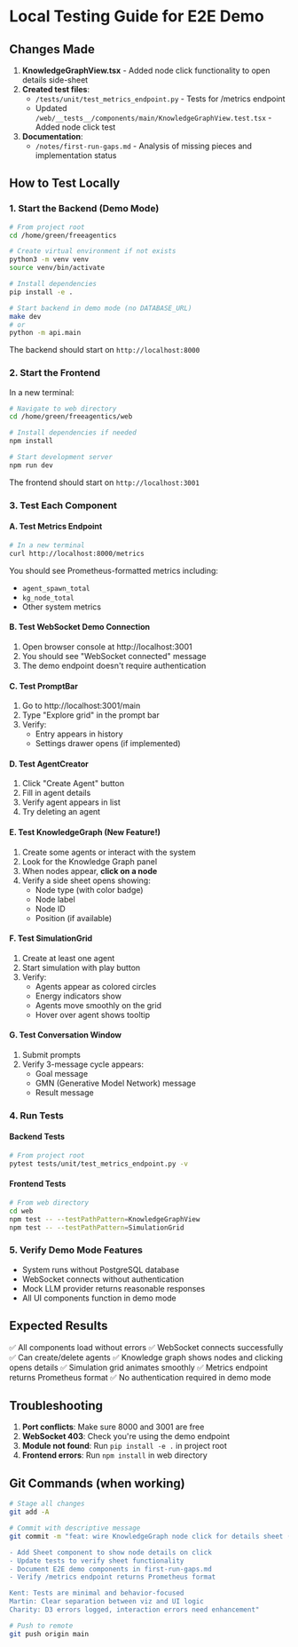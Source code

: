 # Local Testing Guide for E2E Demo

## Changes Made

1. **KnowledgeGraphView.tsx** - Added node click functionality to open details side-sheet
2. **Created test files**:
   - `/tests/unit/test_metrics_endpoint.py` - Tests for /metrics endpoint
   - Updated `/web/__tests__/components/main/KnowledgeGraphView.test.tsx` - Added node click test
3. **Documentation**:
   - `/notes/first-run-gaps.md` - Analysis of missing pieces and implementation status

## How to Test Locally

### 1. Start the Backend (Demo Mode)

```bash
# From project root
cd /home/green/freeagentics

# Create virtual environment if not exists
python3 -m venv venv
source venv/bin/activate

# Install dependencies
pip install -e .

# Start backend in demo mode (no DATABASE_URL)
make dev
# or
python -m api.main
```

The backend should start on `http://localhost:8000`

### 2. Start the Frontend

In a new terminal:

```bash
# Navigate to web directory
cd /home/green/freeagentics/web

# Install dependencies if needed
npm install

# Start development server
npm run dev
```

The frontend should start on `http://localhost:3001`

### 3. Test Each Component

#### A. Test Metrics Endpoint
```bash
# In a new terminal
curl http://localhost:8000/metrics
```

You should see Prometheus-formatted metrics including:
- `agent_spawn_total`
- `kg_node_total`
- Other system metrics

#### B. Test WebSocket Demo Connection
1. Open browser console at http://localhost:3001
2. You should see "WebSocket connected" message
3. The demo endpoint doesn't require authentication

#### C. Test PromptBar
1. Go to http://localhost:3001/main
2. Type "Explore grid" in the prompt bar
3. Verify:
   - Entry appears in history
   - Settings drawer opens (if implemented)

#### D. Test AgentCreator
1. Click "Create Agent" button
2. Fill in agent details
3. Verify agent appears in list
4. Try deleting an agent

#### E. Test KnowledgeGraph (New Feature!)
1. Create some agents or interact with the system
2. Look for the Knowledge Graph panel
3. When nodes appear, **click on a node**
4. Verify a side sheet opens showing:
   - Node type (with color badge)
   - Node label
   - Node ID
   - Position (if available)

#### F. Test SimulationGrid
1. Create at least one agent
2. Start simulation with play button
3. Verify:
   - Agents appear as colored circles
   - Energy indicators show
   - Agents move smoothly on the grid
   - Hover over agent shows tooltip

#### G. Test Conversation Window
1. Submit prompts
2. Verify 3-message cycle appears:
   - Goal message
   - GMN (Generative Model Network) message
   - Result message

### 4. Run Tests

#### Backend Tests
```bash
# From project root
pytest tests/unit/test_metrics_endpoint.py -v
```

#### Frontend Tests
```bash
# From web directory
cd web
npm test -- --testPathPattern=KnowledgeGraphView
npm test -- --testPathPattern=SimulationGrid
```

### 5. Verify Demo Mode Features

- System runs without PostgreSQL database
- WebSocket connects without authentication
- Mock LLM provider returns reasonable responses
- All UI components function in demo mode

## Expected Results

✅ All components load without errors
✅ WebSocket connects successfully
✅ Can create/delete agents
✅ Knowledge graph shows nodes and clicking opens details
✅ Simulation grid animates smoothly
✅ Metrics endpoint returns Prometheus format
✅ No authentication required in demo mode

## Troubleshooting

1. **Port conflicts**: Make sure 8000 and 3001 are free
2. **WebSocket 403**: Check you're using the demo endpoint
3. **Module not found**: Run `pip install -e .` in project root
4. **Frontend errors**: Run `npm install` in web directory

## Git Commands (when working)

```bash
# Stage all changes
git add -A

# Commit with descriptive message
git commit -m "feat: wire KnowledgeGraph node click for details sheet (demo happy-path)

- Add Sheet component to show node details on click
- Update tests to verify sheet functionality
- Document E2E demo components in first-run-gaps.md
- Verify /metrics endpoint returns Prometheus format

Kent: Tests are minimal and behavior-focused
Martin: Clear separation between viz and UI logic  
Charity: D3 errors logged, interaction errors need enhancement"

# Push to remote
git push origin main
```